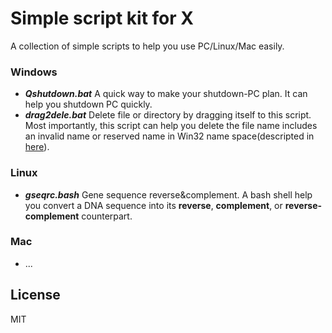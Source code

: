 # Simple script kit for X
A collection of simple scripts to help you use PC/Linux/Mac easily. 

### Windows
  - ***Qshutdown.bat*** A quick way to make your shutdown-PC plan. It can help you shutdown PC quickly.
  - ***drag2dele.bat*** Delete file or directory by dragging itself to this script. Most importantly, 
  this script can help you delete the file name includes an invalid name or reserved name in Win32 
  name space(descripted in [here](https://support.microsoft.com/zh-cn/kb/320081#locale-picker-link)).

### Linux
  - ***gseqrc.bash*** Gene sequence reverse&complement. A bash shell help you convert a DNA sequence into its **reverse**, 
  **complement**, or **reverse-complement** counterpart.

### Mac
  - ...

License
----
MIT
